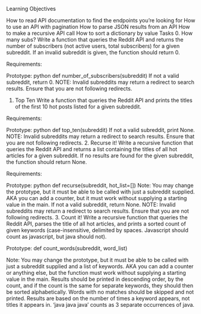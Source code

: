 Learning Objectives

How to read API documentation to find the endpoints you’re looking for
How to use an API with pagination
How to parse JSON results from an API
How to make a recursive API call
How to sort a dictionary by value
Tasks
0. How many subs?
Write a function that queries the Reddit API and returns the number of subscribers (not active users, total subscribers) for a given subreddit. If an invalid subreddit is given, the function should return 0.

Requirements:

Prototype: python def number_of_subscribers(subreddit)
If not a valid subreddit, return 0.
NOTE: Invalid subreddits may return a redirect to search results. Ensure that you are not following redirects.
1. Top Ten
Write a function that queries the Reddit API and prints the titles of the first 10 hot posts listed for a given subreddit.

Requirements:

Prototype: python def top_ten(subreddit)
If not a valid subreddit, print None.
NOTE: Invalid subreddits may return a redirect to search results. Ensure that you are not following redirects.
2. Recurse it!
Write a recursive function that queries the Reddit API and returns a list containing the titles of all hot articles for a given subreddit. If no results are found for the given subreddit, the function should return None.

Requirements:

Prototype: python def recurse(subreddit, hot_list=[])
Note: You may change the prototype, but it must be able to be called with just a subreddit supplied. AKA you can add a counter, but it must work without supplying a starting value in the main.
If not a valid subreddit, return None.
NOTE: Invalid subreddits may return a redirect to search results. Ensure that you are not following redirects.
3. Count it!
Write a recursive function that queries the Reddit API, parses the title of all hot articles, and prints a sorted count of given keywords (case-insensitive, delimited by spaces. Javascript should count as javascript, but java should not).

Prototype: def count_words(subreddit, word_list)

Note: You may change the prototype, but it must be able to be called with just a subreddit supplied and a list of keywords. AKA you can add a counter or anything else, but the function must work without supplying a starting value in the main.
Results should be printed in descending order, by the count, and if the count is the same for separate keywords, they should then be sorted alphabetically. Words with no matches should be skipped and not printed. Results are based on the number of times a keyword appears, not titles it appears in. ‘java java java’ counts as 3 separate occurrences of java.

